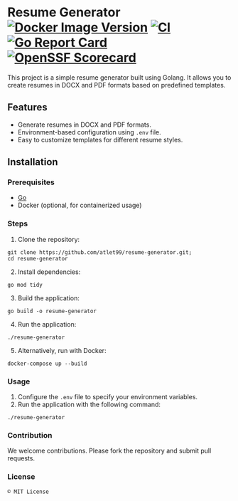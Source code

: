 # Resume Generator [![Docker Image Version](https://img.shields.io/docker/v/zetfolder17/resume-generator?label=Docker%20Image&sort=semver)](https://hub.docker.com/r/zetfolder17/resume-generator) [![CI](https://github.com/atlet99/resume-generator/actions/workflows/ci-builds-and-releases.yml/badge.svg)](https://github.com/atlet99/resume-generator/actions/workflows/ci-builds-and-releases.yml) [![Go Report Card](https://goreportcard.com/badge/github.com/atlet99/resume-generator)](https://goreportcard.com/report/github.com/atlet99/resume-generator) [![OpenSSF Scorecard](https://api.securityscorecards.dev/projects/github.com/atlet99/resume-generator/badge)](https://securityscorecards.dev/viewer/?uri=github.com/atlet99/resume-generator)

This project is a simple resume generator built using Golang. It allows you to create resumes in DOCX and PDF formats based on predefined templates.

## Features
- Generate resumes in DOCX and PDF formats.
- Environment-based configuration using `.env` file.
- Easy to customize templates for different resume styles.

## Installation
### Prerequisites
- [Go](https://golang.org/doc/install)
- Docker (optional, for containerized usage)

### Steps
1. Clone the repository:
```shell
git clone https://github.com/atlet99/resume-generator.git;
cd resume-generator
```
2. Install dependencies:
```shell
go mod tidy
```
3. Build the application:
```shell
go build -o resume-generator
```
4. Run the application:
```shell
./resume-generator
```
5. Alternatively, run with Docker:
```shell
docker-compose up --build
```

### Usage

1. Configure the `.env` file to specify your environment variables.
2. Run the application with the following command:
```shell
./resume-generator
```

### Contribution

We welcome contributions. Please fork the repository and submit pull requests.

### License

```shell
© MIT License
```